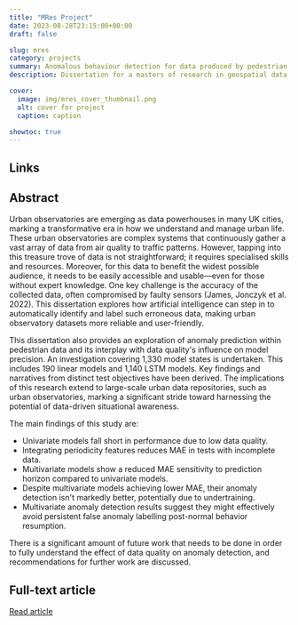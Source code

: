 ```yaml
---
title: "MRes Project"
date: 2023-08-28T23:15:00+00:00
draft: false

slug: mres
category: projects
summary: Anomalous behaviour detection for data produced by pedestrian sensors. An extensive exploratory analysis of the data is undertaken and a range of predictive models are compared.
description: Dissertation for a masters of research in geospatial data science from Newcastle University.

cover:
  image: img/mres_cover_thumbnail.png
  alt: cover for project
  caption: caption

showtoc: true
---
```


## Links

## Abstract

Urban observatories are emerging as data powerhouses in many UK cities, marking a transformative era in how we understand and manage urban life. These urban observatories are complex systems that continuously gather a vast array of data from air quality to traffic patterns. However, tapping into this treasure trove of data is not straightforward; it requires specialised skills and resources. Moreover, for this data to benefit the widest possible audience, it needs to be easily accessible and usable—even for those without expert knowledge. One key challenge is the accuracy of the collected data, often compromised by faulty sensors (James, Jonczyk et al. 2022). This dissertation explores how artificial intelligence can step in to automatically identify and label such erroneous data, making urban observatory datasets more reliable and user-friendly.

This dissertation also provides an exploration of anomaly prediction within pedestrian data and its interplay with data quality's influence on model precision. An investigation covering 1,330 model states is undertaken. This includes 190 linear models and 1,140 LSTM models. Key findings and narratives from distinct test objectives have been derived. The implications of this research extend to large-scale urban data repositories, such as urban observatories, marking a significant stride toward harnessing the potential of data-driven situational awareness.

The main findings of this study are:
*	Univariate models fall short in performance due to low data quality.
*	Integrating periodicity features reduces MAE in tests with incomplete data.
*	Multivariate models show a reduced MAE sensitivity to prediction horizon compared to univariate models.
*	Despite multivariate models achieving lower MAE, their anomaly detection isn't markedly better, potentially due to undertraining.
*	Multivariate anomaly detection results suggest they might effectively avoid persistent false anomaly labelling post-normal behavior resumption.

There is a significant amount of future work that needs to be done in order to fully understand the effect of data quality on anomaly detection, and recommendations for further work are discussed.


## Full-text article
[Read article](https://link/articles/2322/)

